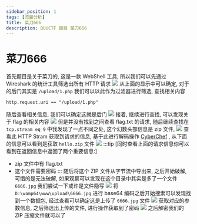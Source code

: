 ```yaml
---
sidebar_position: 1
tags: [流量分析]
title: 菜刀666
description: BUUCTF 题目 菜刀666
---
```

# 菜刀666
首先题目是关于菜刀的, 这是一款 WebShell 工具, 所以我们可以先通过 Wireshark 的统计工具筛选出所有 HTTP 请求
![](https://raw.githubusercontent.com/JTZ-a/Image/main/img/20240411162903.png)
从上面的显示中可以确定, 对于的后门其实是 `/upload/1.php` 我们可以以此作为过滤器进行筛选, 查找相关内容
```txt
http.request.uri == "/upload/1.php"
```
随后查看相关信息, 我们可以确定这就是后门
![](https://raw.githubusercontent.com/JTZ-a/Image/main/img/20240411163211.png)
接着, 继续进行查找, 可以发现关于 flag 的相关内容
![](https://raw.githubusercontent.com/JTZ-a/Image/main/img/20240411163319.png)
但是并没有找到之间查看 flag.txt 的请求, 随后继续查找在 `tcp.stream eq 9` 中我发现了一点不同之处, 这个幻数头部信息是 zip 文件,
![](https://raw.githubusercontent.com/JTZ-a/Image/main/img/20240411164155.png)
查看此 HTTP Stram 获取到请求的信息, 基于此进行解码操作 [CyberChef](https://gchq.github.io/CyberChef/#recipe=URL_Decode()From_Base64('A-Za-z0-9%2B/%3D',true,false)&amp;input=UUdsdWFWOXpaWFFvSW1ScGMzQnNZWGxmWlhKeWIzSnpJaXdpTUNJcE8wQnpaWFJmZEdsdFpWOXNhVzFwZENnd0tUdEFjMlYwWDIxaFoybGpYM0YxYjNSbGMxOXlkVzUwYVcxbEtEQXBPMlZqYUc4b0lpMCUyQmZDSXBPenNrUmoxaVlYTmxOalJmWkdWamIyUmxLQ1JmVUU5VFZGc2llakVpWFNrN0pGQTlRR1p2Y0dWdUtDUkdMQ0p5SWlrN1pXTm9ieWhBWm5KbFlXUW9KRkFzWm1sc1pYTnBlbVVvSkVZcEtTazdRR1pqYkc5elpTZ2tVQ2s3TzJWamFHOG9Jbnc4TFNJcE8yUnBaU2dwT3clM0QlM0QKClJEcGNkMkZ0Y0RZMFhIZDNkMXgxY0d4dllXUmNhR1ZzYkc4dWVtbHc "CyberChef") , 从下面的信息可以看到是获取 `hello.zip` 文件
![](https://raw.githubusercontent.com/JTZ-a/Image/main/img/20240411164623.png)
:::tip [同时查看上面的请求信息你可以看到在返回信息中返回了两个重要信息:]
- zip 文件中有 flag.txt
- 这个文件需要密码
:::
随后将这个 ZIP 文件从字节流中导出来, 之后开始破解, 可惜的是无法破解, 如果观察可以发现在这个目录中其实是多了一个文件 `6666.jpg` 我们尝试一下或许是文件隐写
![](https://raw.githubusercontent.com/JTZ-a/Image/main/img/20240411165102.png)
将 `D:\wamp64\www\upload\6666.jpg` 进行 base64 编码之后开始搜索可以发现找到一个数据包, 经过查看可以确定这是上传了 `6666.jpg` 文件
![](https://raw.githubusercontent.com/JTZ-a/Image/main/img/20240411165230.png)
获取对应的参数信息, 之后筛选出上传的文件, 进行操作获取到了密码
![](https://raw.githubusercontent.com/JTZ-a/Image/main/img/20240411165817.png)
之后解密我们的 ZIP 压缩文件就可以了